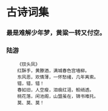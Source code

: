 # 古诗词集

###	最是难解少年梦，黄粱一转又付空。

###	陆游
```
	《钗头凤》
	红酥手，黄滕酒，满城春色宫墙柳。
	东风恶，欢情薄，一怀愁绪，几年离索。
	错，错，错！
	春如旧，人空瘦，泪痕红浥，鲛绡透。
	桃花落，闲池阁，山盟虽在，锦书难托。
	莫、莫、莫！
```